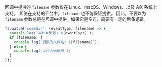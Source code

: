 
<!--type=misc-->

回调中提供的 `filename` 参数仅在 Linux、macOS、Windows、以及 AIX 系统上支持。
即使在支持的平台中，`filename` 也不能保证提供。
因此，不要以为 `filename` 参数总是在回调中提供，如果它是空的，需要有一定的后备逻辑。

```js
fs.watch('somedir', (eventType, filename) => {
  console.log(`事件类型是: ${eventType}`);
  if (filename) {
    console.log(`提供的文件名: ${filename}`);
  } else {
    console.log('文件名未提供');
  }
});
```

